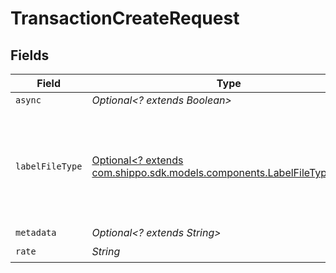 # TransactionCreateRequest


## Fields

| Field                                                                                                                                                                                                                               | Type                                                                                                                                                                                                                                | Required                                                                                                                                                                                                                            | Description                                                                                                                                                                                                                         | Example                                                                                                                                                                                                                             |
| ----------------------------------------------------------------------------------------------------------------------------------------------------------------------------------------------------------------------------------- | ----------------------------------------------------------------------------------------------------------------------------------------------------------------------------------------------------------------------------------- | ----------------------------------------------------------------------------------------------------------------------------------------------------------------------------------------------------------------------------------- | ----------------------------------------------------------------------------------------------------------------------------------------------------------------------------------------------------------------------------------- | ----------------------------------------------------------------------------------------------------------------------------------------------------------------------------------------------------------------------------------- |
| `async`                                                                                                                                                                                                                             | *Optional<? extends Boolean>*                                                                                                                                                                                                       | :heavy_minus_sign:                                                                                                                                                                                                                  | N/A                                                                                                                                                                                                                                 | false                                                                                                                                                                                                                               |
| `labelFileType`                                                                                                                                                                                                                     | [Optional<? extends com.shippo.sdk.models.components.LabelFileTypeEnum>](../../models/components/LabelFileTypeEnum.md)                                                                                                              | :heavy_minus_sign:                                                                                                                                                                                                                  | Print format of the <a href="https://docs.goshippo.com/docs/shipments/shippinglabelsizes/">label</a>. If empty, will use the default format set from <br/><a href="https://apps.goshippo.com/settings/labels">the Shippo dashboard.</a> | PDF_4x6                                                                                                                                                                                                                             |
| `metadata`                                                                                                                                                                                                                          | *Optional<? extends String>*                                                                                                                                                                                                        | :heavy_minus_sign:                                                                                                                                                                                                                  | N/A                                                                                                                                                                                                                                 | Order ID #12345                                                                                                                                                                                                                     |
| `rate`                                                                                                                                                                                                                              | *String*                                                                                                                                                                                                                            | :heavy_check_mark:                                                                                                                                                                                                                  | N/A                                                                                                                                                                                                                                 | ec9f0d3adc9441449c85d315f0997fd5                                                                                                                                                                                                    |